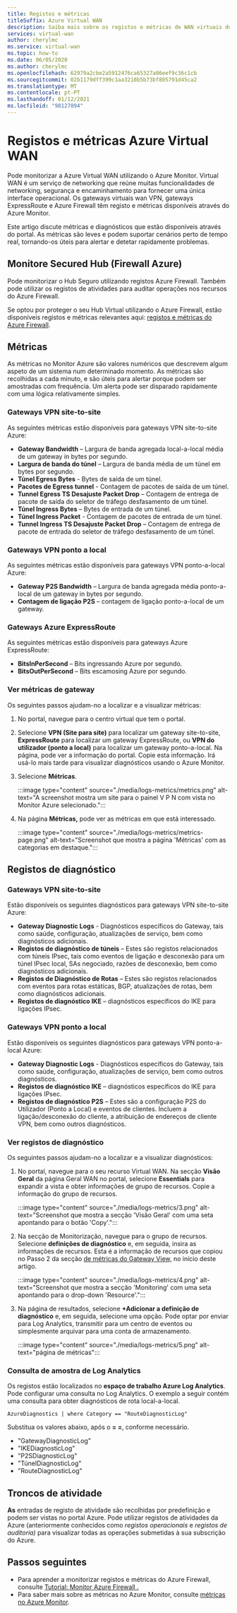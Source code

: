 ```yaml
---
title: Registos e métricas
titleSuffix: Azure Virtual WAN
description: Saiba mais sobre os registos e métricas de WAN virtuais do Azure
services: virtual-wan
author: cherylmc
ms.service: virtual-wan
ms.topic: how-to
ms.date: 06/05/2020
ms.author: cherylmc
ms.openlocfilehash: 62979a2cbe2a5912476ca65327a06eef9c36c1cb
ms.sourcegitcommit: 02b1179dff399c1aa3210b5b73bf805791d45ca2
ms.translationtype: MT
ms.contentlocale: pt-PT
ms.lasthandoff: 01/12/2021
ms.locfileid: "98127894"
---
```

# <a name="azure-virtual-wan-logs-and-metrics"></a>Registos e métricas Azure Virtual WAN

Pode monitorizar a Azure Virtual WAN utilizando o Azure Monitor. Virtual WAN é um serviço de networking que reúne muitas funcionalidades de networking, segurança e encaminhamento para fornecer uma única interface operacional. Os gateways virtuais wan VPN, gateways ExpressRoute e Azure Firewall têm registo e métricas disponíveis através do Azure Monitor.

Este artigo discute métricas e diagnósticos que estão disponíveis através do portal. As métricas são leves e podem suportar cenários perto de tempo real, tornando-os úteis para alertar e detetar rapidamente problemas.

## <a name="monitoring-secured-hub-azure-firewall"></a>Monitore Secured Hub (Firewall Azure) 

Pode monitorizar o Hub Seguro utilizando registos Azure Firewall. Também pode utilizar os registos de atividades para auditar operações nos recursos do Azure Firewall.

Se optou por proteger o seu Hub Virtual utilizando o Azure Firewall, estão disponíveis registos e métricas relevantes aqui: [registos e métricas do Azure Firewall](../firewall/logs-and-metrics.md).

## <a name="metrics"></a>Métricas

As métricas no Monitor Azure são valores numéricos que descrevem algum aspeto de um sistema num determinado momento. As métricas são recolhidas a cada minuto, e são úteis para alertar porque podem ser amostradas com frequência. Um alerta pode ser disparado rapidamente com uma lógica relativamente simples.

### <a name="site-to-site-vpn-gateways"></a>Gateways VPN site-to-site

As seguintes métricas estão disponíveis para gateways VPN site-to-site Azure:

* **Gateway Bandwidth** – Largura de banda agregada local-a-local média de um gateway in bytes por segundo.
* **Largura de banda do túnel** – Largura de banda média de um túnel em bytes por segundo.
* **Túnel Egress Bytes** - Bytes de saída de um túnel. 
* **Pacotes de Egress tunnel** - Contagem de pacotes de saída de um túnel. 
* **Tunnel Egress TS Desajuste Packet Drop** – Contagem de entrega de pacote de saída do seletor de tráfego desfasamento de um túnel. 
* **Túnel Ingress Bytes** – Bytes de entrada de um túnel. 
* **Túnel Ingress Packet** - Contagem de pacotes de entrada de um túnel. 
* **Tunnel Ingress TS Desajuste Packet Drop** – Contagem de entrega de pacote de entrada do seletor de tráfego desfasamento de um túnel. 

### <a name="point-to-site-vpn-gateways"></a>Gateways VPN ponto a local

As seguintes métricas estão disponíveis para gateways VPN ponto-a-local Azure:

* **Gateway P2S Bandwidth** – Largura de banda agregada média ponto-a-local de um gateway in bytes por segundo.
* **Contagem de ligação P2S** – contagem de ligação ponto-a-local de um gateway.

### <a name="azure-expressroute-gateways"></a>Gateways Azure ExpressRoute

As seguintes métricas estão disponíveis para gateways Azure ExpressRoute:

* **BitsInPerSecond** – Bits ingressando Azure por segundo.
* **BitsOutPerSecond** – Bits escamosing Azure por segundo.

### <a name="view-gateway-metrics"></a><a name="metrics-steps"></a>Ver métricas de gateway

Os seguintes passos ajudam-no a localizar e a visualizar métricas:

1. No portal, navegue para o centro virtual que tem o portal.

2. Selecione **VPN (Site para site)** para localizar um gateway site-to-site, **ExpressRoute** para localizar um gateway ExpressRoute, ou **VPN do utilizador (ponto a local)** para localizar um gateway ponto-a-local. Na página, pode ver a informação do portal. Copie esta informação. Irá usá-lo mais tarde para visualizar diagnósticos usando o Azure Monitor.

3. Selecione **Métricas**.

   :::image type="content" source="./media/logs-metrics/metrics.png" alt-text="A screenshot mostra um site para o painel V P N com vista no Monitor Azure selecionado.":::

4. Na página **Métricas,** pode ver as métricas em que está interessado.

   :::image type="content" source="./media/logs-metrics/metrics-page.png" alt-text="Screenshot que mostra a página 'Métricas' com as categorias em destaque.":::

## <a name="diagnostic-logs"></a><a name="diagnostic"></a>Registos de diagnóstico

### <a name="site-to-site-vpn-gateways"></a>Gateways VPN site-to-site

Estão disponíveis os seguintes diagnósticos para gateways VPN site-to-site Azure:

* **Gateway Diagnostic Logs** - Diagnósticos específicos do Gateway, tais como saúde, configuração, atualizações de serviço, bem como diagnósticos adicionais.
* **Registos de diagnóstico de túneis** – Estes são registos relacionados com túneis IPsec, tais como eventos de ligação e desconexão para um túnel IPsec local, SAs negociado, razões de desconexão, bem como diagnósticos adicionais.
* **Registos de Diagnóstico de Rotas** – Estes são registos relacionados com eventos para rotas estáticas, BGP, atualizações de rotas, bem como diagnósticos adicionais.
* **Registos de diagnóstico IKE** – diagnósticos específicos do IKE para ligações IPsec.

### <a name="point-to-site-vpn-gateways"></a>Gateways VPN ponto a local

Estão disponíveis os seguintes diagnósticos para gateways VPN ponto-a-local Azure:

* **Gateway Diagnostic Logs** - Diagnósticos específicos do Gateway, tais como saúde, configuração, atualizações de serviço, bem como outros diagnósticos.
* **Registos de diagnóstico IKE** – diagnósticos específicos do IKE para ligações IPsec.
* **Registos de diagnóstico P2S** – Estes são a configuração P2S do Utilizador (Ponto a Local) e eventos de clientes. Incluem a ligação/desconexão do cliente, a atribuição de endereços de cliente VPN, bem como outros diagnósticos.

### <a name="view-diagnostic-logs"></a><a name="diagnostic-steps"></a>Ver registos de diagnóstico

Os seguintes passos ajudam-no a localizar e a visualizar diagnósticos:

1. No portal, navegue para o seu recurso Virtual WAN. Na secção **Visão Geral** da página Geral WAN no portal, selecione **Essentials** para expandir a vista e obter informações de grupo de recursos. Copie a informação do grupo de recursos.

   :::image type="content" source="./media/logs-metrics/3.png" alt-text="Screenshot que mostra a secção 'Visão Geral' com uma seta apontando para o botão 'Copy'.":::

2. Na secção de Monitorização, navegue para o grupo de recursos. Selecione **definições de diagnóstico** e, em seguida, insira as informações de recursos. Esta é a informação de recursos que copiou no Passo 2 da secção [de métricas do Gateway View,](#metrics-steps) no início deste artigo.

   :::image type="content" source="./media/logs-metrics/4.png" alt-text="Screenshot que mostra a secção 'Monitoring' com uma seta apontando para o drop-down 'Resource'.":::

3. Na página de resultados, selecione **+Adicionar a definição de diagnóstico** e, em seguida, selecione uma opção. Pode optar por enviar para Log Analytics, transmitir para um centro de eventos ou simplesmente arquivar para uma conta de armazenamento.

   :::image type="content" source="./media/logs-metrics/5.png" alt-text="página de métricas":::

### <a name="log-analytics-sample-query"></a><a name="sample-query"></a>Consulta de amostra de Log Analytics

Os registos estão localizados no **espaço de trabalho Azure Log Analytics**. Pode configurar uma consulta no Log Analytics. O exemplo a seguir contém uma consulta para obter diagnósticos de rota local-a-local.

```AzureDiagnostics | where Category == "RouteDiagnosticLog"```

Substitua os valores abaixo, após o **= =**, conforme necessário.

* "GatewayDiagnosticLog"
* "IKEDiagnosticLog"
* "P2SDiagnosticLog"
* "TúnelDiagnosticLog"
* "RouteDiagnosticLog"

## <a name="activity-logs"></a><a name="activity-logs"></a>Troncos de atividade

**As** entradas de registo de atividade são recolhidas por predefinição e podem ser vistas no portal Azure. Pode utilizar registos de atividades da Azure (anteriormente conhecidos como *registos operacionais* e *registos de auditoria)* para visualizar todas as operações submetidas à sua subscrição do Azure.

## <a name="next-steps"></a>Passos seguintes

* Para aprender a monitorizar registos e métricas do Azure Firewall, consulte [Tutorial: Monitor Azure Firewall .](../firewall/firewall-diagnostics.md)
* Para saber mais sobre as métricas no Azure Monitor, consulte [métricas no Azure Monitor](../azure-monitor/platform/data-platform-metrics.md).
